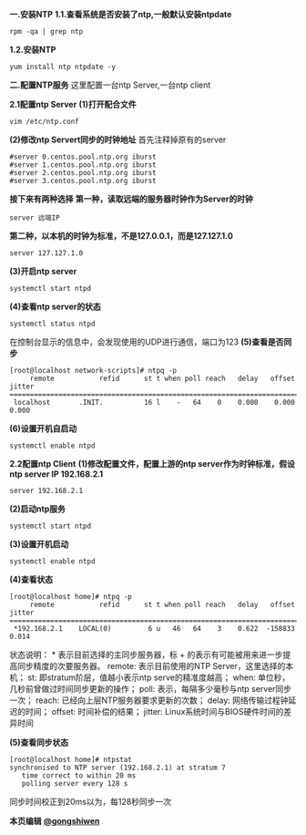 **一.安装NTP**
**1.1.查看系统是否安装了ntp,一般默认安装ntpdate**

```shell
rpm -qa | grep ntp
```

**1.2.安装NTP**

```shell
yum install ntp ntpdate -y
```

**二.配置NTP服务**
这里配置一台ntp Server,一台ntp client

**2.1配置ntp Server**
**(1)打开配合文件**

```shell
vim /etc/ntp.conf
```

**(2)修改ntp Servert同步的时钟地址**
首先注释掉原有的server

```shell
#server 0.centos.pool.ntp.org iburst
#server 1.centos.pool.ntp.org iburst
#server 2.centos.pool.ntp.org iburst
#server 3.centos.pool.ntp.org iburst
```

**接下来有两种选择**
**第一种，读取远端的服务器时钟作为Server的时钟**

```shell
server 远端IP
```

**第二种，以本机的时钟为标准，不是127.0.0.1，而是127.127.1.0**

```shell
server 127.127.1.0
```

**(3)开启ntp server**

```shell
systemctl start ntpd
```

**(4)查看ntp server的状态**

```shell
systemctl status ntpd
```

在控制台显示的信息中，会发现使用的UDP进行通信，端口为123
**(5)查看是否同步**

```shell
[root@localhost network-scripts]# ntpq -p
     remote           refid      st t when poll reach   delay   offset  jitter
==============================================================================
 localhost       .INIT.          16 l    -   64    0    0.000    0.000   0.000
```

**(6)设置开机自启动**

```shell
systemctl enable ntpd
```

**2.2配置ntp Client**
**(1)修改配置文件，配置上游的ntp server作为时钟标准，假设ntp server IP 192.168.2.1**

```shell
server 192.168.2.1
```

**(2)启动ntp服务**

```shell
systemctl start ntpd
```

**(3)设置开机启动**

```shell
systemctl enable ntpd
```

**(4)查看状态**

```shell
[root@localhost home]# ntpq -p
     remote           refid      st t when poll reach   delay   offset  jitter
==============================================================================
 *192.168.2.1    LOCAL(0)         6 u   46   64    3    0.622  -158833   0.014
```

状态说明：
\* 表示目前选择的主同步服务器，标 + 的表示有可能被用来进一步提高同步精度的次要服务器。
remote: 表示目前使用的NTP Server，这里选择的本机；
st: 即stratum阶层，值越小表示ntp serve的精准度越高；
when: 单位秒，几秒前曾做过时间同步更新的操作；
poll: 表示，每隔多少毫秒与ntp server同步一次；
reach: 已经向上层NTP服务器要求更新的次数；
delay: 网络传输过程钟延迟的时间；
offset: 时间补偿的结果；
jitter: Linux系统时间与BIOS硬件时间的差异时间

**(5)查看同步状态**

```shell
[root@localhost home]# ntpstat
synchronised to NTP server (192.168.2.1) at stratum 7
   time correct to within 20 ms
   polling server every 128 s
```

同步时间校正到20ms以为，每128秒同步一次



**本页编辑**      **[@gongshiwen](http://192.168.1.23/gongshiwen)** <img src="http://192.168.1.23/uploads/-/system/user/avatar/10/avatar.png?width=100" style="zoom:10%;" /> 